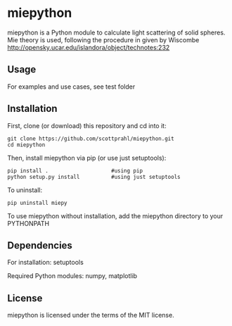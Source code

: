 miepython
==============
miepython is a Python module to calculate light scattering of solid spheres. Mie theory is used, following the procedure in given by Wiscombe <http://opensky.ucar.edu/islandora/object/technotes:232>


Usage
--------------
For examples and use cases, see test folder

Installation
--------------
First, clone (or download) this repository and cd into it:

```shell
git clone https://github.com/scottprahl/miepython.git
cd miepython
```

Then, install miepython via pip (or use just setuptools):

```shell
pip install .                    #using pip
python setup.py install          #using just setuptools
```

To uninstall:

```shell
pip uninstall miepy 
```

To use miepython without installation, add the miepython directory to your PYTHONPATH


Dependencies
--------------
For installation: setuptools

Required Python modules: numpy, matplotlib


License
--------------
miepython is licensed under the terms of the MIT license.